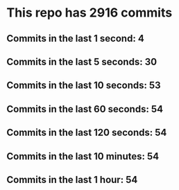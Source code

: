 # This repo has 2916 commits

## Commits in the last 1 second: 4
## Commits in the last 5 seconds: 30
## Commits in the last 10 seconds: 53
## Commits in the last 60 seconds: 54
## Commits in the last 120 seconds: 54
## Commits in the last 10 minutes: 54
## Commits in the last 1 hour: 54
